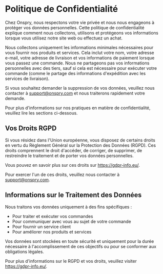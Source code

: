 # Politique de Confidentialité

Chez Onspry, nous respectons votre vie privée et nous nous engageons à protéger vos données personnelles. Cette politique de confidentialité explique comment nous collectons, utilisons et protégeons vos informations lorsque vous utilisez notre site web ou effectuez un achat.

Nous collectons uniquement les informations minimales nécessaires pour vous fournir nos produits et services. Cela inclut votre nom, votre adresse e-mail, votre adresse de livraison et vos informations de paiement lorsque vous passez une commande. Nous ne partageons pas vos informations personnelles avec des tiers, sauf si cela est nécessaire pour exécuter votre commande (comme le partage des informations d'expédition avec les services de livraison).

Si vous souhaitez demander la suppression de vos données, veuillez nous contacter à support@onspry.com et nous traiterons rapidement votre demande.

Pour plus d'informations sur nos pratiques en matière de confidentialité, veuillez lire les sections ci-dessous.

## Vos Droits RGPD

Si vous résidez dans l'Union européenne, vous disposez de certains droits en vertu du Règlement Général sur la Protection des Données (RGPD). Ces droits comprennent le droit d'accéder, de corriger, de supprimer, de restreindre le traitement et de porter vos données personnelles.

Vous pouvez en savoir plus sur ces droits sur https://gdpr-info.eu/.

Pour exercer l'un de ces droits, veuillez nous contacter à support@onspry.com.

## Informations sur le Traitement des Données

Nous traitons vos données uniquement à des fins spécifiques :
- Pour traiter et exécuter vos commandes
- Pour communiquer avec vous au sujet de votre commande
- Pour fournir un service client
- Pour améliorer nos produits et services

Vos données sont stockées en toute sécurité et uniquement pour la durée nécessaire à l'accomplissement de ces objectifs ou pour se conformer aux obligations légales.

Pour plus d'informations sur le RGPD et vos droits, veuillez visiter https://gdpr-info.eu/. 